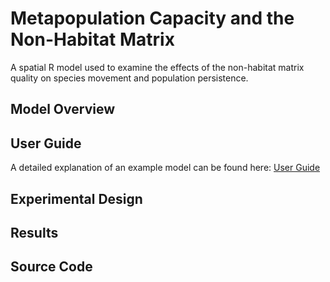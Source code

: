 # Metapopulation Capacity and the Non-Habitat Matrix

A spatial R model used to examine the effects of the non-habitat matrix quality on species movement and population persistence.

## Model Overview

## User Guide
A detailed explanation of an example model can be found here: [User Guide](https://github.com/benjhodgson/metapop_capacity_matrix/blob/main/Documentation/user_guide.md)

## Experimental Design

## Results

## Source Code
